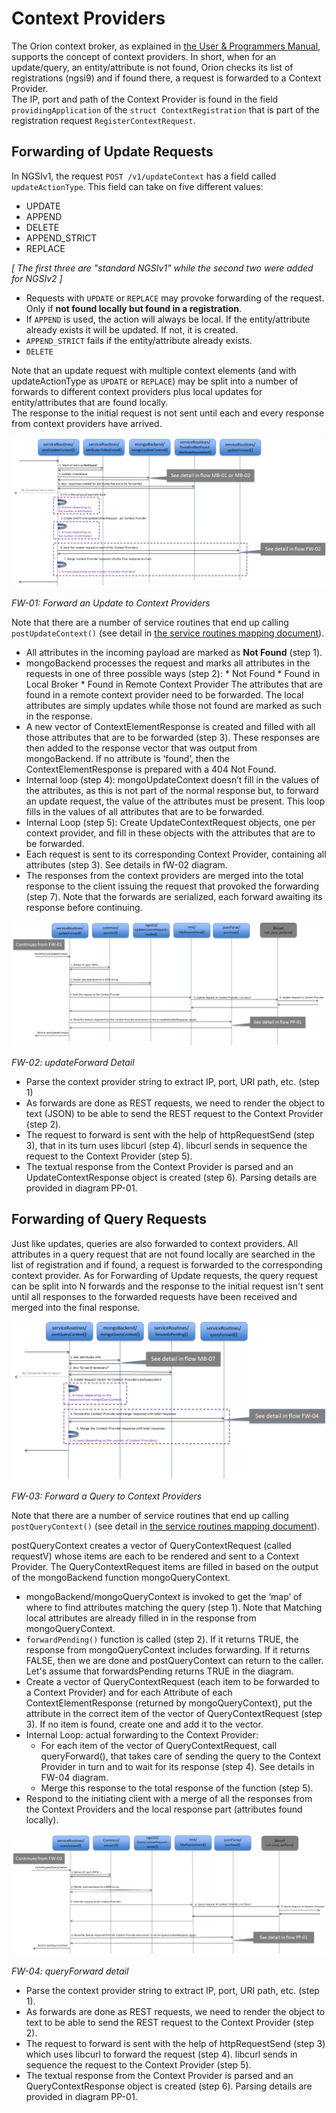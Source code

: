 # Context Providers
The Orion context broker, as explained in [the User & Programmers Manual](http://fiware-orion.readthedocs.io/en/master/index.html), supports
the concept of context providers. In short, when for an update/query, an entity/attribute is not found, Orion checks its list of registrations (ngsi9) and
if found there, a request is forwarded to a Context Provider.  
The IP, port and path of the Context Provider is found in the field `providingApplication` of the `struct ContextRegistration` that is part of the registration request `RegisterContextRequest`.

## Forwarding of Update Requests

In NGSIv1, the request `POST /v1/updateContext` has a field called `updateActionType`.
This field can take on five different values:

* UPDATE
* APPEND
* DELETE
* APPEND_STRICT
* REPLACE

*[ The first three are "standard NGSIv1" while the second two were added for NGSIv2 ]*  

* Requests with `UPDATE` or `REPLACE` may provoke forwarding of the request.
  Only if **not found locally but found in a registration**.
* If `APPEND` is used, the action will always be local. If the entity/attribute already exists it will be
  updated. If not, it is created.
* `APPEND_STRICT` fails if the entity/attribute already exists.
* `DELETE`

Note that an update request with multiple context elements (and with updateActionType as `UPDATE` or `REPLACE`) may be
split into a number of forwards to different context providers plus local updates for entity/attributes that are found locally.  
The response to the initial request is not sent until each and every response from context providers have arrived.

<a name='flow-fw-01'></a>
![Forward an Update to Context Providers](images/Flow-FW-01.png)

_FW-01: Forward an Update to Context Providers_

Note that there are a number of service routines that end up calling `postUpdateContext()` (see detail in [the service routines mapping document](ServiceRoutines.txt)).

* All attributes in the incoming payload are marked as **Not Found** (step 1).
* mongoBackend processes the request and marks all attributes in the requests in one of three possible ways (step 2):
       * Not Found
       * Found in Local Broker
       * Found in Remote Context Provider
       The attributes that are found in a remote context provider need to be forwarded.
       The local attributes are simply updates while those not found are marked as such in the response.
* A new vector of ContextElementResponse is created and filled with all those attributes that are to be forwarded (step 3). These responses are then added to the response vector that was output from mongoBackend. If no attribute is ‘found’, then the ContextElementResponse is prepared with a 404 Not Found. 
* Internal loop (step 4): mongoUpdateContext doesn’t fill in the values of the attributes, as this is not part of the normal response but, to forward an update request, the value of the attributes must be present. This loop fills in the values of all attributes that are to be forwarded.
* Internal Loop (step 5): Create UpdateContextRequest objects, one per context provider, and fill in these objects with the attributes that are to be forwarded.
* Each request is sent to its corresponding Context Provider, containing all attributes (step 3). See details in fW-02 diagram.
* The responses from the context providers are merged into the total response to the client issuing the request that provoked the forwarding (step 7). Note that the forwards are serialized, each forward awaiting its response before continuing.

<a name='flow-fw-02'></a>
![updateForward Detail](images/Flow-FW-02.png)

_FW-02: updateForward Detail_

* Parse the context provider string to extract IP, port, URI path, etc. (step 1)
* As forwards are done as REST requests, we need to render the object to text (JSON) to be able to send the REST request to the Context Provider (step 2).
* The request to forward is sent with the help of httpRequestSend (step 3), that in its turn uses libcurl (step 4). libcurl sends in sequence the request to the Context Provider (step 5).
* The textual response from the Context Provider is parsed and an UpdateContextResponse object is created (step 6). Parsing details are provided in diagram PP-01.

## Forwarding of Query Requests

Just like updates, queries are also forwarded to context providers.
All attributes in a query request that are not found locally are searched in the list of registration and if
found, a request is forwarded to the corresponding context provider.
As for Forwarding of Update requests, the query request can be split into N forwards and the response to the initial request
isn't sent until all responses to the forwarded requests have been received and merged into the final response.

<a name='flow-fw-03'></a>
![Forward an Update to Context Providers](images/Flow-FW-03.png)

_FW-03: Forward a Query to Context Providers_

Note that there are a number of service routines that end up calling `postQueryContext()` (see detail in [the service routines mapping document](ServiceRoutines.txt)).

postQueryContext creates a vector of QueryContextRequest (called requestV) whose items are each to be rendered and sent to a Context Provider.
The QueryContextRequest items are filled in based on the output of the mongoBackend function mongoQueryContext.

* mongoBackend/mongoQueryContext is invoked to get the ‘map’ of where to find attributes matching the query (step 1). Note that Matching local attributes are already filled in in the response from mongoQueryContext.
* `forwardPending()` function is called (step 2). If it returns TRUE, the response from mongoQueryContext includes forwarding. If it returns FALSE, then we are done and postQueryContext can return to the caller. Let's assume that forwardsPending returns TRUE in the diagram.
* Create a vector of QueryContextRequest (each item to be forwarded to a Context Provider) and for each Attribute of each ContextElementResponse (returned by mongoQueryContext), put the attribute in the correct item of the vector of QueryContextRequest (step 3). If no item is found, create one and add it to the vector.
* Internal Loop: actual forwarding to the Context Provider:
    * For each item of the vector of QueryContextRequest, call queryForward(), that takes care of sending the query to the Context Provider in turn
    and to wait for its response (step 4). See details in FW-04 diagram.
    * Merge this response to the total response of the function (step 5).
* Respond to the initiating client with a merge of all the responses from the Context Providers and the local response part (attributes found locally).

<a name='flow-fw-04'></a>
![queryForward detail](images/Flow-FW-04.png)

_FW-04: queryForward detail_

* Parse the context provider string to extract IP, port, URI path, etc. (step 1).
* As forwards are done as REST requests, we need to render the object to text to be able to send the REST request to the Context Provider (step 2).
* The request to forward is sent with the help of httpRequestSend (step 3) which uses libcurl to forward the request (step 4). libcurl sends in sequence the request to the Context Provider (step 5).
* The textual response from the Context Provider is parsed and an QueryContextResponse object is created (step 6). Parsing details are provided in diagram PP-01.

